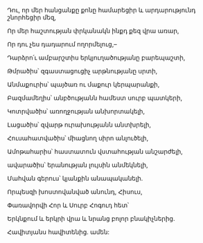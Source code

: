 Դու, որ մեր հանցանքը քոնը համարեցիր և արդարությունդ շնորհեցիր մեզ,


Որ մեր հաշտության փրկանակն ինքդ քեզ վրա առար,


Որ դու չես դադարում ողորմելուց,–


Դարձրո՛ւ ամբարշտիս երկյուղածությանը բարեպաշտի,


Թմրածիս՝ զգաստացուցիչ արթնությանը սրտի,


Անմաքուրիս՝ պայծառ ու մաքուր կերպարանքի,


Բազմամեղիս՝ անբծությանն համեստ սուրբ պատկերի,


Կոտրվածիս՝ առողջության անխորտակելի,


Լացածիս՝ զվարթ ուրախությանն անտխրելի,


Հուսահատվածիս՝ միացնող սիրո անլուծելի,


Ամոթահարիս՝ հաստատուն վստահության անշարժելի,


ավարածիս՝ երանության լույսին անմեկնելի,


Մահվան գերուս՝ կյանքին անապականելի.


Որպեսզի խոստովանված անունդ, Հիսուս,


Փառավորվի Հոր և Սուրբ Հոգուդ հետ՝


Երկնքում և երկրի վրա և նրանց բոլոր բնակիչներից.


Հավիտյանս հավիտենից. ամեն: